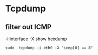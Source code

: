 # Tcpdump

## filter out ICMP
 -i interface
 -X show hexdump

```shell
sudo  tcpdump -i eth0 -X "icmp[0] == 8"
```
